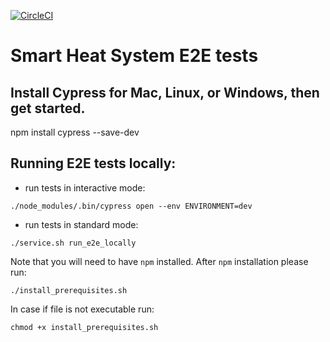 [![CircleCI](https://circleci.com/gh/ovotech/smart-heat-e2e.svg?style=svg&circle-token=d833c91a1c7de8de2a67dd418b5e79976efcafe0)](https://circleci.com/gh/ovotech/smart-heat-e2e)

# Smart Heat System E2E tests

## Install Cypress for Mac, Linux, or Windows, then get started.

npm install cypress --save-dev

## Running E2E tests locally:
* run tests in interactive mode:

```
./node_modules/.bin/cypress open --env ENVIRONMENT=dev
```
* run tests in standard mode:
```
./service.sh run_e2e_locally
 ```
Note that you will need to have `npm` installed. 
After `npm` installation please run:
```
./install_prerequisites.sh
 ```
 In case if file is not executable run:
 ```
 chmod +x install_prerequisites.sh
 ```
   


